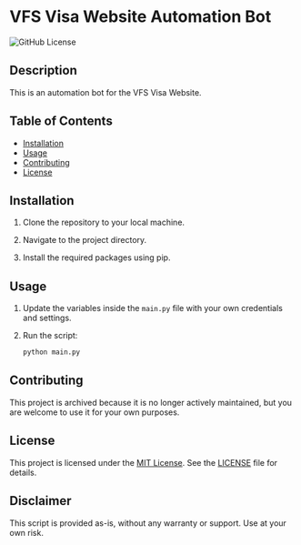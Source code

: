 # VFS Visa Website Automation Bot

![GitHub License](https://img.shields.io/github/license/berkay-digital/VFS-BOT)

## Description

This is an automation bot for the VFS Visa Website.

## Table of Contents

- [Installation](#installation)
- [Usage](#usage)
- [Contributing](#contributing)
- [License](#license)

## Installation

1. Clone the repository to your local machine.

2. Navigate to the project directory.

3. Install the required packages using pip.


## Usage

1. Update the variables inside the `main.py` file with your own credentials and settings.

2. Run the script:

   ```bash
   python main.py
   ```

## Contributing

This project is archived because it is no longer actively maintained, but you are welcome to use it for your own purposes.

## License

This project is licensed under the [MIT License](LICENSE). See the [LICENSE](LICENSE) file for details.

## Disclaimer

This script is provided as-is, without any warranty or support. Use at your own risk.
